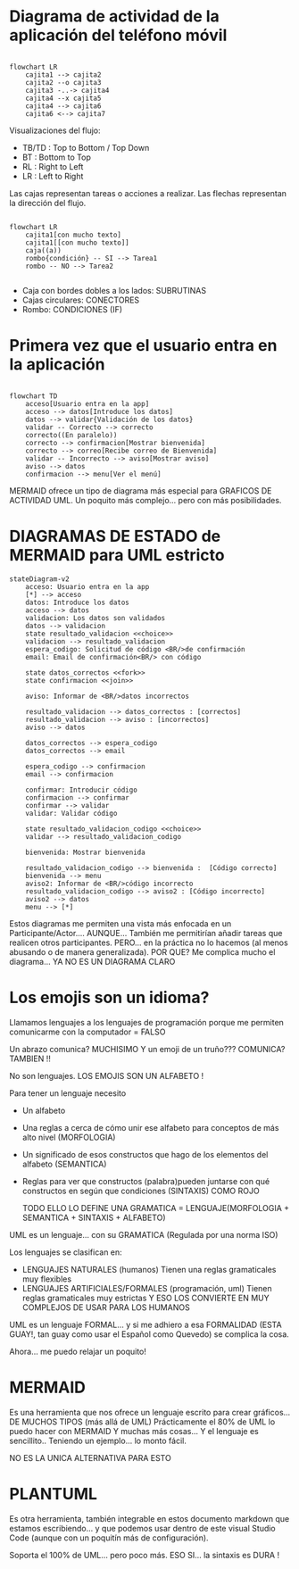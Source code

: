 # Diagrama de actividad de la aplicación del teléfono móvil

```mermaid

flowchart LR
    cajita1 --> cajita2
    cajita2 --o cajita3
    cajita3 -..-> cajita4
    cajita4 --x cajita5
    cajita4 --> cajita6
    cajita6 <--> cajita7
```


Visualizaciones del flujo:
- TB/TD     : Top to Bottom / Top Down
- BT        : Bottom to Top
- RL        : Right to Left
- LR        : Left to Right

Las cajas representan tareas o acciones a realizar. Las flechas representan la dirección del flujo.

```mermaid

flowchart LR
    cajita1[con mucho texto]
    cajita1[[con mucho texto]]
    caja((a))
    rombo{condición} -- SI --> Tarea1
    rombo -- NO --> Tarea2
    
```

- Caja con bordes dobles a los lados: SUBRUTINAS
- Cajas circulares: CONECTORES
- Rombo: CONDICIONES (IF)

# Primera vez que el usuario entra en la aplicación

```mermaid

flowchart TD
    acceso[Usuario entra en la app]
    acceso --> datos[Introduce los datos]
    datos --> validar{Validación de los datos}
    validar -- Correcto --> correcto
    correcto((En paralelo))
    correcto --> confirmacion[Mostrar bienvenida]
    correcto --> correo[Recibe correo de Bienvenida]
    validar -- Incorrecto --> aviso[Mostrar aviso]
    aviso --> datos
    confirmacion --> menu[Ver el menú]
```

MERMAID ofrece un tipo de diagrama más especial para GRAFICOS DE ACTIVIDAD UML. Un poquito más complejo... pero con más posibilidades.

# DIAGRAMAS DE ESTADO de MERMAID para UML estricto

```mermaid
stateDiagram-v2
    acceso: Usuario entra en la app
    [*] --> acceso
    datos: Introduce los datos
    acceso --> datos
    validacion: Los datos son validados
    datos --> validacion
    state resultado_validacion <<choice>>
    validacion --> resultado_validacion
    espera_codigo: Solicitud de código <BR/>de confirmación
    email: Email de confirmación<BR/> con código

    state datos_correctos <<fork>>
    state confirmacion <<join>>

    aviso: Informar de <BR/>datos incorrectos

    resultado_validacion --> datos_correctos : [correctos]
    resultado_validacion --> aviso : [incorrectos]
    aviso --> datos

    datos_correctos --> espera_codigo
    datos_correctos --> email
    
    espera_codigo --> confirmacion
    email --> confirmacion

    confirmar: Introducir código
    confirmacion --> confirmar
    confirmar --> validar
    validar: Validar código

    state resultado_validacion_codigo <<choice>>
    validar --> resultado_validacion_codigo

    bienvenida: Mostrar bienvenida

    resultado_validacion_codigo --> bienvenida :  [Código correcto]
    bienvenida --> menu
    aviso2: Informar de <BR/>código incorrecto
    resultado_validacion_codigo --> aviso2 : [Código incorrecto]
    aviso2 --> datos
    menu --> [*]
```

Estos diagramas me permiten una vista más enfocada en un Participante/Actor....
AUNQUE... También me permitirían añadir tareas que realicen otros participantes. 
PERO... en la práctica no lo hacemos (al menos abusando o de manera  generalizada).
POR QUE? Me complica mucho el diagrama... YA NO ES UN DIAGRAMA CLARO


# Los emojis son un idioma?

Llamamos lenguajes a los lenguajes de programación porque me permiten comunicarme con la computador = FALSO

Un abrazo comunica? MUCHISIMO
Y un emoji de un truño??? COMUNICA? TAMBIEN !!

No son lenguajes.
LOS EMOJIS SON UN ALFABETO !

Para tener un lenguaje necesito
- Un alfabeto
- Una reglas a cerca de cómo unir ese alfabeto para conceptos de más alto nivel (MORFOLOGIA)
- Un significado de esos constructos que hago de los elementos del alfabeto (SEMANTICA)
- Reglas para ver que constructos (palabra)pueden juntarse con qué constructos en según que condiciones (SINTAXIS)
   COMO ROJO

   TODO ELLO LO DEFINE UNA GRAMATICA = LENGUAJE(MORFOLOGIA + SEMANTICA + SINTAXIS + ALFABETO)

UML es un lenguaje... con su GRAMATICA (Regulada por una norma ISO)

Los lenguajes se clasifican en:
- LENGUAJES NATURALES (humanos)
    Tienen una reglas gramaticales muy flexibles
- LENGUAJES ARTIFICIALES/FORMALES (programación, uml)
    Tienen reglas gramaticales muy estrictas
        Y ESO LOS CONVIERTE EN MUY COMPLEJOS DE USAR PARA LOS HUMANOS

UML es un lenguaje FORMAL... y si me adhiero a esa FORMALIDAD (ESTA GUAY!, tan guay como usar el Español como Quevedo) se complica la cosa.

Ahora... me puedo relajar un poquito!

# MERMAID

Es una herramienta que nos ofrece un lenguaje escrito para crear gráficos... DE MUCHOS TIPOS (más allá de UML)
Prácticamente el 80% de UML lo puedo hacer con MERMAID
Y muchas más cosas...
Y el lenguaje es sencillito.. Teniendo un ejemplo... lo monto fácil.

NO ES LA UNICA ALTERNATIVA PARA ESTO

# PLANTUML

Es otra herramienta, también integrable en estos documento markdown que estamos escribiendo... y que podemos usar dentro de este visual Studio Code (aunque con un poquitín más de configuración).

Soporta el 100% de UML... pero poco más.
ESO SI... la sintaxis es DURA !